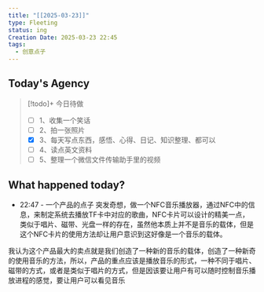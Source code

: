 ```yaml
---
title: "[[2025-03-23]]"
type: Fleeting
status: ing
Creation Date: 2025-03-23 22:45
tags:
  - 创意点子
---
```

## Today's Agency
> [!todo]+ 今日待做
> - [ ] 1、收集一个笑话
> - [ ] 2、拍一张照片
> - [x] 3、每天写点东西，感悟、心得、日记、知识整理、都可以
> - [ ] 4、读点英文资料
> - [ ] 5、整理一个微信文件传输助手里的视频

## What happened today?
- 22:47 - 一个产品的点子
突发奇想，做一个NFC音乐播放器，通过NFC中的信息，来制定系统去播放TF卡中对应的歌曲，NFC卡片可以设计的精美一点，类似于唱片、磁带、光盘一样的存在，虽然他本质上并不是音乐的载体，但是这个NFC卡片的使用方法却让用户意识到这好像是一个音乐的载体。

我认为这个产品最大的卖点就是我们创造了一种新的音乐的载体，创造了一种新奇的使用音乐的方法，所以，产品的重点应该是播放音乐的形式，一种不同于唱片、磁带的方式，或者是类似于唱片的方式，但是因该要让用户有可以随时控制音乐播放进程的感觉，要让用户可以看见音乐
